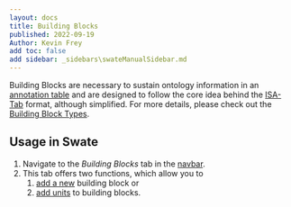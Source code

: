```yaml
---
layout: docs
title: Building Blocks
published: 2022-09-19
Author: Kevin Frey
add toc: false
add sidebar: _sidebars\swateManualSidebar.md
---
```


Building Blocks are necessary to sustain ontology information in an [annotation table](./Docs02-Annotation-Table.html) and are designed to follow the core idea behind the [ISA-Tab](https://isa-specs.readthedocs.io/en/latest/isatab.html) format, although simplified. For more details, please check out the [Building Block Types](./swate_blocks_types.html).

<!-- Any Swate annotation table can be converted to ISA-Json. -->

## Usage in Swate

1. Navigate to the *Building Blocks* tab in the <a href="./../../img/Swate-Overlay-Exp.jpg" target="_blank">navbar</a>.
2. This tab offers two functions, which allow you to
   1. [add a new](./swate_blocks_add.html) building block or
   2. [add units](./swate_blocks_units.html) to building blocks.
